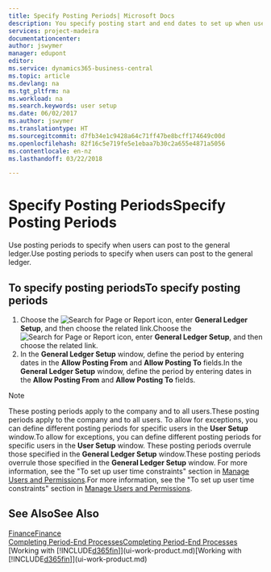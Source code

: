 ```yaml
---
title: Specify Posting Periods| Microsoft Docs
description: You specify posting start and end dates to set up when users can post to the general ledger.
services: project-madeira
documentationcenter: 
author: jswymer
manager: edupont
editor: 
ms.service: dynamics365-business-central
ms.topic: article
ms.devlang: na
ms.tgt_pltfrm: na
ms.workload: na
ms.search.keywords: user setup
ms.date: 06/02/2017
ms.author: jswymer
ms.translationtype: HT
ms.sourcegitcommit: d7fb34e1c9428a64c71ff47be8bcff174649c00d
ms.openlocfilehash: 82f16c5e719fe5e1ebaa7b30c2a655e4871a5056
ms.contentlocale: en-nz
ms.lasthandoff: 03/22/2018

---
```

# <a name="specify-posting-periods"></a><span data-ttu-id="834bc-103">Specify Posting Periods</span><span class="sxs-lookup"><span data-stu-id="834bc-103">Specify Posting Periods</span></span>
<span data-ttu-id="834bc-104">Use posting periods to specify when users can post to the general ledger.</span><span class="sxs-lookup"><span data-stu-id="834bc-104">Use posting periods to specify when users can post to the general ledger.</span></span>  

## <a name="to-specify-posting-periods"></a><span data-ttu-id="834bc-105">To specify posting periods</span><span class="sxs-lookup"><span data-stu-id="834bc-105">To specify posting periods</span></span>
1. <span data-ttu-id="834bc-106">Choose the ![Search for Page or Report](media/ui-search/search_small.png "Search for Page or Report icon") icon, enter **General Ledger Setup**, and then choose the related link.</span><span class="sxs-lookup"><span data-stu-id="834bc-106">Choose the ![Search for Page or Report](media/ui-search/search_small.png "Search for Page or Report icon") icon, enter **General Ledger Setup**, and then choose the related link.</span></span>  
2. <span data-ttu-id="834bc-107">In the **General Ledger Setup** window, define the period by entering dates in the **Allow Posting From** and **Allow Posting To** fields.</span><span class="sxs-lookup"><span data-stu-id="834bc-107">In the **General Ledger Setup** window, define the period by entering dates in the **Allow Posting From** and **Allow Posting To** fields.</span></span>  

> [!NOTE]  
>   <span data-ttu-id="834bc-108">These posting periods apply to the company and to all users.</span><span class="sxs-lookup"><span data-stu-id="834bc-108">These posting periods apply to the company and to all users.</span></span> <span data-ttu-id="834bc-109">To allow for exceptions, you can define different posting periods for specific users in the **User Setup** window.</span><span class="sxs-lookup"><span data-stu-id="834bc-109">To allow for exceptions, you can define different posting periods for specific users in the **User Setup** window.</span></span> <span data-ttu-id="834bc-110">These posting periods overrule those specified in the **General Ledger Setup** window.</span><span class="sxs-lookup"><span data-stu-id="834bc-110">These posting periods overrule those specified in the **General Ledger Setup** window.</span></span> <span data-ttu-id="834bc-111">For more information, see the "To set up user time constraints" section in [Manage Users and Permissions](ui-how-users-permissions.md).</span><span class="sxs-lookup"><span data-stu-id="834bc-111">For more information, see the "To set up user time constraints" section in [Manage Users and Permissions](ui-how-users-permissions.md).</span></span>

## <a name="see-also"></a><span data-ttu-id="834bc-112">See Also</span><span class="sxs-lookup"><span data-stu-id="834bc-112">See Also</span></span>
[<span data-ttu-id="834bc-113">Finance</span><span class="sxs-lookup"><span data-stu-id="834bc-113">Finance</span></span>](finance.md)  
[<span data-ttu-id="834bc-114">Completing Period-End Processes</span><span class="sxs-lookup"><span data-stu-id="834bc-114">Completing Period-End Processes</span></span>](year-how-complete-period-end-processes.md)  
<span data-ttu-id="834bc-115">[Working with [!INCLUDE[d365fin](includes/d365fin_md.md)]](ui-work-product.md)</span><span class="sxs-lookup"><span data-stu-id="834bc-115">[Working with [!INCLUDE[d365fin](includes/d365fin_md.md)]](ui-work-product.md)</span></span>

